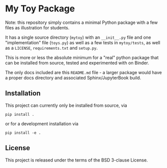 # My Toy Package

Note: this repository simply contains a minimal Python package with a few files as illustration for students.

It has a single source directory (`mytoy`) with an `__init__.py` file and one "implementation" file (`toys.py`) as well as a few tests in `mytoy/tests`, as well as a `LICENSE`, `requirements.txt` and `setup.py`.

This is more or less the absolute minimum for a "real" python package that can be installed from source, tested and experimented with on Binder.

The only docs included are this `README.md` file - a larger package would have a proper docs directory and associated Sphinx/JupyterBook build.


## Installation

This project can currently only be installed from source, via

```
pip install .
```

or for a development installation via


```
pip install -e .
```

## License

This project is released under the terms of the BSD 3-clause License.

